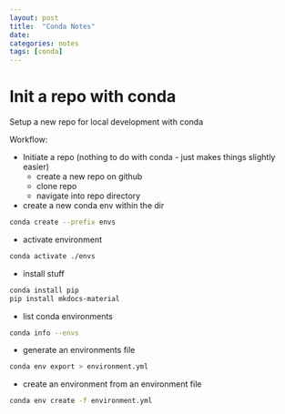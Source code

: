 ```yaml
---
layout: post
title:  "Conda Notes"
date:    
categories: notes
tags: [conda]
---
```

# Init a repo with conda 

Setup a new repo for local development with conda

Workflow:

* Initiate a repo (nothing to do with conda - just makes things slightly easier)
    * create a new repo on github
    * clone repo
    * navigate into repo directory
* create a new conda env within the dir

```bash
conda create --prefix envs  
```

* activate environment

```bash
conda activate ./envs
```

* install stuff  

```bash
conda install pip
pip install mkdocs-material
```

* list conda environments

```bash
conda info --envs
```

* generate an environments file 

```bash
conda env export > environment.yml
```

* create an environment from an environment file

```bash
conda env create -f environment.yml
```
